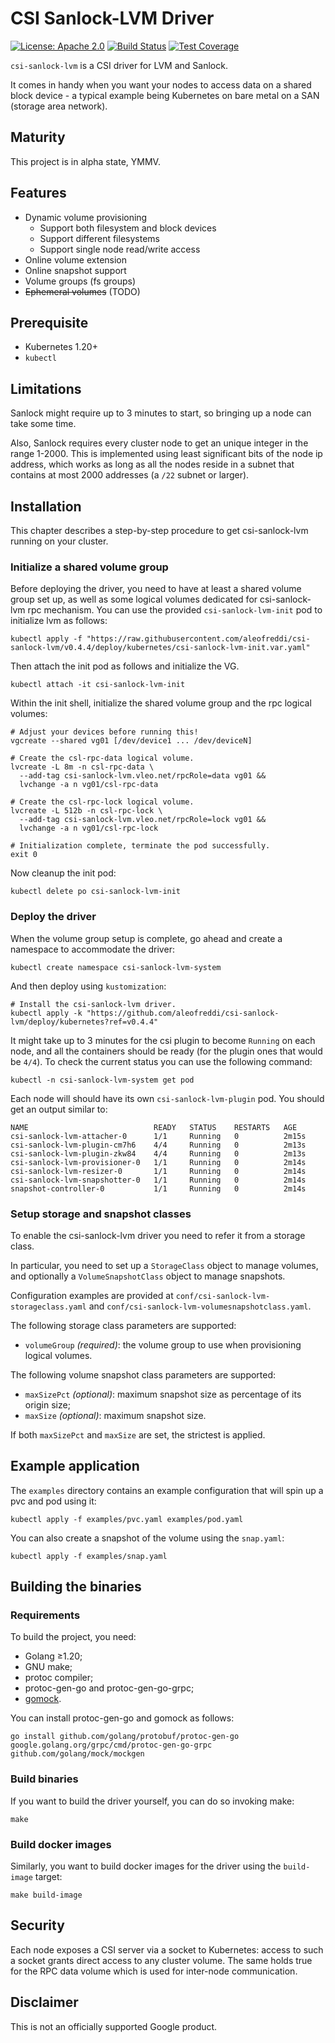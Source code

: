 # CSI Sanlock-LVM Driver

[![License: Apache 2.0](https://img.shields.io/badge/License-Apache%202.0-blue.svg)](https://opensource.org/licenses/Apache-2.0)
[![Build Status](https://travis-ci.com/aleofreddi/csi-sanlock-lvm.svg?branch=master)](https://travis-ci.com/aleofreddi/csi-sanlock-lvm)
[![Test Coverage](https://codecov.io/gh/aleofreddi/csi-sanlock-lvm/branch/master/graph/badge.svg)](https://codecov.io/gh/aleofreddi/csi-sanlock-lvm)

`csi-sanlock-lvm` is a CSI driver for LVM and Sanlock.

It comes in handy when you want your nodes to access data on a shared block
device - a typical example being Kubernetes on bare metal on a SAN (storage area
network).

## Maturity

This project is in alpha state, YMMV.

## Features

- Dynamic volume provisioning
    - Support both filesystem and block devices
    - Support different filesystems
    - Support single node read/write access
- Online volume extension
- Online snapshot support
- Volume groups (fs groups)
- ~~Ephemeral volumes~~ (TODO)

## Prerequisite

- Kubernetes 1.20+
- `kubectl`

## Limitations

Sanlock might require up to 3 minutes to start, so bringing up a node can take
some time.

Also, Sanlock requires every cluster node to get an unique integer in the range
1-2000. This is implemented using least significant bits of the node ip address,
which works as long as all the nodes reside in a subnet that contains at most
2000 addresses (a `/22` subnet or larger).

## Installation

This chapter describes a step-by-step procedure to get csi-sanlock-lvm running
on your cluster.

### Initialize a shared volume group

Before deploying the driver, you need to have at least a shared volume group set
up, as well as some logical volumes dedicated for csi-sanlock-lvm rpc mechanism.
You can use the provided `csi-sanlock-lvm-init` pod to initialize lvm as
follows:

```shell
kubectl apply -f "https://raw.githubusercontent.com/aleofreddi/csi-sanlock-lvm/v0.4.4/deploy/kubernetes/csi-sanlock-lvm-init.var.yaml"
```

Then attach the init pod as follows and initialize the VG.

```shell
kubectl attach -it csi-sanlock-lvm-init
```

Within the init shell, initialize the shared volume group and the rpc logical
volumes:

```shell
# Adjust your devices before running this!
vgcreate --shared vg01 [/dev/device1 ... /dev/deviceN]

# Create the csl-rpc-data logical volume.
lvcreate -L 8m -n csl-rpc-data \
  --add-tag csi-sanlock-lvm.vleo.net/rpcRole=data vg01 &&
  lvchange -a n vg01/csl-rpc-data

# Create the csl-rpc-lock logical volume.
lvcreate -L 512b -n csl-rpc-lock \
  --add-tag csi-sanlock-lvm.vleo.net/rpcRole=lock vg01 &&
  lvchange -a n vg01/csl-rpc-lock

# Initialization complete, terminate the pod successfully.
exit 0
````

Now cleanup the init pod:

```shell
kubectl delete po csi-sanlock-lvm-init
```

### Deploy the driver

When the volume group setup is complete, go ahead and create a namespace to
accommodate the driver:

```shell
kubectl create namespace csi-sanlock-lvm-system
```

And then deploy using `kustomization`:

```shell
# Install the csi-sanlock-lvm driver.
kubectl apply -k "https://github.com/aleofreddi/csi-sanlock-lvm/deploy/kubernetes?ref=v0.4.4"
```

It might take up to 3 minutes for the csi plugin to become `Running` on each
node, and all the containers should be ready (for the plugin ones that would
be `4/4`). To check the current status you can use the following command:

```shell
kubectl -n csi-sanlock-lvm-system get pod
```

Each node will should have its own `csi-sanlock-lvm-plugin` pod. You should get an output similar to:

```
NAME                            READY   STATUS    RESTARTS   AGE
csi-sanlock-lvm-attacher-0      1/1     Running   0          2m15s
csi-sanlock-lvm-plugin-cm7h6    4/4     Running   0          2m13s
csi-sanlock-lvm-plugin-zkw84    4/4     Running   0          2m13s
csi-sanlock-lvm-provisioner-0   1/1     Running   0          2m14s
csi-sanlock-lvm-resizer-0       1/1     Running   0          2m14s
csi-sanlock-lvm-snapshotter-0   1/1     Running   0          2m14s
snapshot-controller-0           1/1     Running   0          2m14s
```

### Setup storage and snapshot classes

To enable the csi-sanlock-lvm driver you need to refer it from a storage class.

In particular, you need to set up a `StorageClass` object to manage volumes, and
optionally a `VolumeSnapshotClass` object to manage snapshots.

Configuration examples are provided at `conf/csi-sanlock-lvm-storageclass.yaml`
and `conf/csi-sanlock-lvm-volumesnapshotclass.yaml`.

The following storage class parameters are supported:

- `volumeGroup` _(required)_: the volume group to use when provisioning logical
  volumes.

The following volume snapshot class parameters are supported:

- `maxSizePct` _(optional)_: maximum snapshot size as percentage of its origin
  size;
- `maxSize` _(optional)_: maximum snapshot size.

If both `maxSizePct` and `maxSize` are set, the strictest is applied.

## Example application

The `examples` directory contains an example configuration that will spin up a
pvc and pod using it:

```shell
kubectl apply -f examples/pvc.yaml examples/pod.yaml
```

You can also create a snapshot of the volume using the `snap.yaml`:

```shell
kubectl apply -f examples/snap.yaml
```

## Building the binaries

### Requirements

To build the project, you need:

* Golang ≥1.20;
* GNU make;
* protoc compiler;
* protoc-gen-go and protoc-gen-go-grpc;
* [gomock](https://github.com/golang/mock).

You can install protoc-gen-go and gomock as follows:

```shell
go install github.com/golang/protobuf/protoc-gen-go google.golang.org/grpc/cmd/protoc-gen-go-grpc github.com/golang/mock/mockgen
```

### Build binaries

If you want to build the driver yourself, you can do so invoking make:

```shell
make
```

### Build docker images

Similarly, you want to build docker images for the driver using
the `build-image` target:

```shell
make build-image
```

## Security

Each node exposes a CSI server via a socket to Kubernetes: access to such a
socket grants direct access to any cluster volume. The same holds true for the
RPC data volume which is used for inter-node communication.

## Disclaimer

This is not an officially supported Google product.
